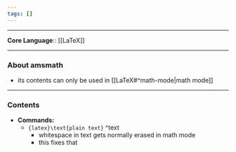 ```yaml
---
tags: []
---
```

---

**Core Language**:: [[LaTeX]]

---

### About amsmath

- its contents can only be used in [[LaTeX#^math-mode|math mode]]

---

### Contents

- **Commands:**
	- `{latex}\text{plain text}` ^text
		- whitespace in text gets normally erased in math mode
		- this fixes that